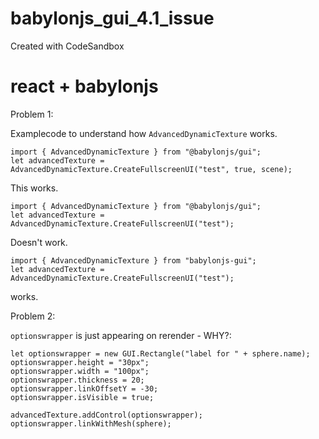 # babylonjs_gui_4.1_issue
Created with CodeSandbox

# react + babylonjs

Problem 1:

Examplecode to understand how `AdvancedDynamicTexture` works.

    import { AdvancedDynamicTexture } from "@babylonjs/gui";
    let advancedTexture = AdvancedDynamicTexture.CreateFullscreenUI("test", true, scene);

This works.

    import { AdvancedDynamicTexture } from "@babylonjs/gui";
    let advancedTexture = AdvancedDynamicTexture.CreateFullscreenUI("test");

Doesn't work.

    import { AdvancedDynamicTexture } from "babylonjs-gui";
    let advancedTexture = AdvancedDynamicTexture.CreateFullscreenUI("test");

works.


Problem 2:

`optionswrapper` is just appearing on rerender - WHY?:


    let optionswrapper = new GUI.Rectangle("label for " + sphere.name);
    optionswrapper.height = "30px";
    optionswrapper.width = "100px";
    optionswrapper.thickness = 20;
    optionswrapper.linkOffsetY = -30;
    optionswrapper.isVisible = true;

    advancedTexture.addControl(optionswrapper);
    optionswrapper.linkWithMesh(sphere);
